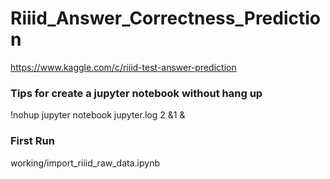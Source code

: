 # Riiid_Answer_Correctness_Prediction
https://www.kaggle.com/c/riiid-test-answer-prediction
### Tips for create a jupyter notebook without hang up
!nohup jupyter notebook jupyter.log 2 &1 &
### First Run
working/import_riiid_raw_data.ipynb
